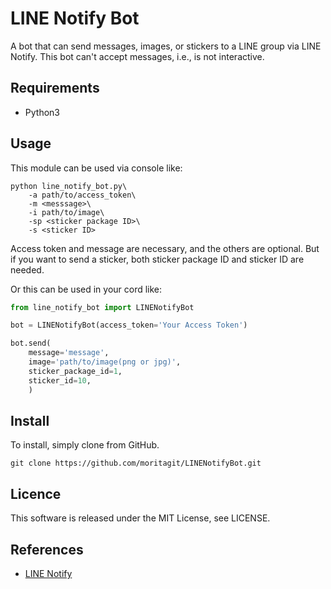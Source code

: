 # LINE Notify Bot


A bot that can send messages, images, or stickers to a LINE group via LINE Notify.
This bot can't accept messages, i.e., is not interactive.


## Requirements

* Python3



## Usage

This module can be used via console like:
```console
python line_notify_bot.py\
    -a path/to/access_token\
    -m <messsage>\
    -i path/to/image\
    -sp <sticker package ID>\
    -s <sticker ID>
```
Access token and message are necessary, and the others are optional.
But if you want to send a sticker, both sticker package ID and sticker ID are needed.

Or this can be used in your cord like:
```python
from line_notify_bot import LINENotifyBot

bot = LINENotifyBot(access_token='Your Access Token')

bot.send(
    message='message',
    image='path/to/image(png or jpg)',
    sticker_package_id=1,
    sticker_id=10,
    )
```



## Install

To install, simply clone from GitHub.
```console
git clone https://github.com/moritagit/LINENotifyBot.git
```



## Licence
This software is released under the MIT License, see LICENSE.



## References

* [LINE Notify](https://notify-bot.line.me/ja/)
